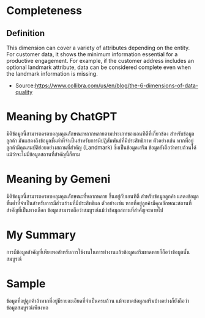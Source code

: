 # Completeness
## Definition
 This dimension can cover a variety of attributes depending on the entity. 
 For customer data, it shows the minimum information essential for a productive engagement. 
 For example, if the customer address includes an optional landmark attribute,
 data can be considered complete even when the landmark information is missing.
 - Source:https://www.collibra.com/us/en/blog/the-6-dimensions-of-data-quality

# Meaning by ChatGPT
มิติข้อมูลนี้สามารถครอบคลุมคุณลักษณะหลากหลายตามประเภทของเอนทิตีที่เกี่ยวข้อง สำหรับข้อมูลลูกค้า มันแสดงถึงข้อมูลขั้นต่ำที่จำเป็นสำหรับการมีปฏิสัมพันธ์ที่มีประสิทธิภาพ ตัวอย่างเช่น หากที่อยู่ลูกค้ามีคุณสมบัติย่อยอย่างสถานที่สำคัญ (Landmark) ซึ่งเป็นข้อมูลเสริม ข้อมูลยังถือว่าครบถ้วนได้แม้ว่าจะไม่มีข้อมูลสถานที่สำคัญนี้ก็ตาม
# Meaning by Gemeni
 มิติข้อมูลนี้สามารถครอบคลุมคุณลักษณะที่หลากหลาย ขึ้นอยู่กับเอนทิตี สำหรับข้อมูลลูกค้า แสดงข้อมูลขั้นต่ำที่จำเป็นสำหรับการมีส่วนร่วมที่มีประสิทธิผล ตัวอย่างเช่น หากที่อยู่ลูกค้ามีคุณลักษณะสถานที่สำคัญที่เป็นทางเลือก ข้อมูลสามารถถือว่าสมบูรณ์แม้ว่าข้อมูลสถานที่สำคัญจะหายไป
# My Summary
การมีข้อมูลสำคัญที่เพียงพอสำหรับการใช้งานในการทำงานแล้วข้อมูลเสริมขาดหายก็ถือว่าข้อมูลนั้นสมบูรณ์
# Sample
ข้อมูลที่อยู่ลูกค้าถ้าหากที่อยู่มีรายละเอียดที่จำเป็นครบถ้วน แม้จะขาดข้อมูลเสริมบ้างอย่างก็ยังถือว่าข้อมูลสมบูรณ์เพียงพอ
